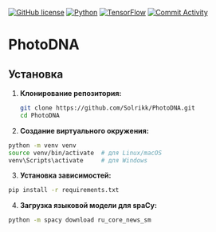 
[![GitHub license](https://img.shields.io/github/license/Solrikk/PhotoDNA?style=flat&logo=github)](https://github.com/Solrikk/PhotoDNA/blob/main/LICENSE)
[![Python](https://img.shields.io/badge/Python-3.7%2B-blue?style=flat&logo=python)](https://www.python.org)
[![TensorFlow](https://img.shields.io/badge/TensorFlow-2.x-orange?style=flat&logo=tensorflow)](https://www.tensorflow.org)
[![Commit Activity](https://img.shields.io/github/commit-activity/m/Solrikk/PhotoDNA?style=flat)](https://github.com/Solrikk/PhotoDNA/commits/main)


# PhotoDNA

## Установка

1. **Клонирование репозитория:**

   ```bash
   git clone https://github.com/Solrikk/PhotoDNA.git
   cd PhotoDNA
   ```
2. **Создание виртуального окружения:**

```bash
python -m venv venv
source venv/bin/activate  # для Linux/macOS
venv\Scripts\activate     # для Windows
```

3. **Установка зависимостей:**

```bash
pip install -r requirements.txt
```

4. **Загрузка языковой модели для spaCy:**

```bash
python -m spacy download ru_core_news_sm
```
